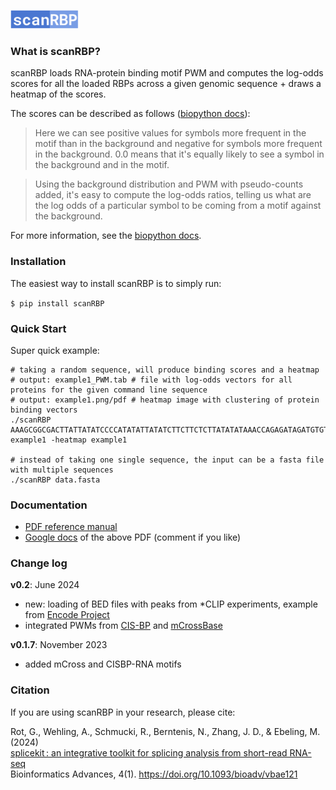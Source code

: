 <picture><img src="media/scanRBP_logo.png" height="30"/></picture>
### What is scanRBP?

scanRBP loads RNA-protein binding motif PWM and computes the log-odds scores for all the loaded RBPs across a given genomic sequence + draws a heatmap of the scores.

The scores can be described as follows ([biopython docs](http://biopython.org/DIST/docs/tutorial/Tutorial.html)):

> Here we can see positive values for symbols more frequent in the motif than in the background and negative for symbols more frequent in the background. 0.0 means that it's equally likely to see a symbol in the background and in the motif.

> Using the background distribution and PWM with pseudo-counts added, it's easy to compute the log-odds ratios, telling us what are the log odds of a particular symbol to be coming from a motif against the background.

For more information, see the [biopython docs](http://biopython.org/DIST/docs/tutorial/Tutorial.html).

### Installation <a name="initial_setup"></a>

The easiest way to install scanRBP is to simply run:

`$ pip install scanRBP`

### Quick Start

Super quick example:

```
# taking a random sequence, will produce binding scores and a heatmap
# output: example1_PWM.tab # file with log-odds vectors for all proteins for the given command line sequence
# output: example1.png/pdf # heatmap image with clustering of protein binding vectors
./scanRBP AAAGCGGCGACTTATTATATCCCCATATATTATATCTTCTTCTCTTATATATAAACCAGAGATAGATGTGTGTGGTGG example1 -heatmap example1

# instead of taking one single sequence, the input can be a fasta file with multiple sequences
./scanRBP data.fasta
```

### Documentation

* [PDF reference manual](https://github.com/grexor/scanRBP/raw/main/docs/scanRBP_docs.pdf)
* [Google docs](https://docs.google.com/document/d/1ejfayohzaKnLZfdyfINtEBLm4IacJBHxfC5eqSa1QLc/edit?usp=sharing) of the above PDF (comment if you like)

### Change log

**v0.2**: June 2024
* new: loading of BED files with peaks from *CLIP experiments, example from [Encode Project](https://www.encodeproject.org)
* integrated PWMs from [CIS-BP](https://cisbp.ccbr.utoronto.ca) and [mCrossBase](https://zhanglab.c2b2.columbia.edu/mCrossBase)

**v0.1.7**: November 2023
* added mCross and CISBP-RNA motifs

### Citation

If you are using scanRBP in your research, please cite:

Rot, G., Wehling, A., Schmucki, R., Berntenis, N., Zhang, J. D., & Ebeling, M. (2024)<br>
[splicekit : an integrative toolkit for splicing analysis from short-read RNA-seq](https://academic.oup.com/bioinformaticsadvances/article/4/1/vbae121/7735317)<br>
Bioinformatics Advances, 4(1). https://doi.org/10.1093/bioadv/vbae121
